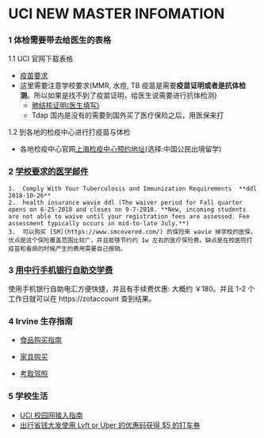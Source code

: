 # UCI NEW MASTER INFOMATION

### 1 体检需要带去给医生的表格

 1.1 UCI 官网下载表格

-  [疫苗要求](https://shc.uci.edu/sites/default/files/docs/uc-immunization-requirements-recommendations-09222017.pdf)
-  这里需要注意学校要求(MMR, 水痘, TB 疫苗是需要**疫苗证明或者是抗体检测**。所以如果是找不到了疫苗证明，给医生说需要进行抗体检测)
   -  [肺结核证明(医生填写)](https://shc.uci.edu/sites/default/files/docs/uci-tb-health-assessment-form-june-2017.pdf)
   -  Tdap 国内是没有的需要到国外买了医疗保险之后，用医保来打

1.2 到各地的检疫中心进行打疫苗与体检

- 各地检疫中心官网[上海检疫中心预约地址](https://61.152.215.248/MEC/user/mec/choose)(选择:中国公民出境留学)



### 2 [学校要求的医学邮件](./action_required_uc_mandated_tb_screening_immunization_and_health_insurance_requirements.md )

    1.  Comply With Your Tuberculosis and Immunization Requirements  **ddl 2018-10-26**
    2.  health insurance wavie ddl (The waiver period for Fall quarter opens on 6-25-2018 and closes on 9-7-2018. **New, incoming students are not able to waive until your registration fees are assessed. Fee assessment typically occurs in mid-to-late July.**)
    3.  可以购买 [SM](https://www.smcovered.com/) 的保险来 wavie 掉学校的医保，优点是这个保险覆盖范围比较广，并且能够节约约 1w 左右的医疗保险费。缺点是在校医院打疫苗和看病的时候产生的费用需要自己报销。

### 3 [用中行手机银行自助交学费](./fee/uci_pay_fee.md )

使用手机银行自助电汇方便快捷，并且有手续费优惠: 大概约 ￥180。并且 1-2 个工作日就可以在 https://zotaccount 查到结果。



### 4 Irvine 生存指南

- [食品购买指南](./buy_food_instruction.md)

- [家具购买](./buy_furnish_instruction.md)

- [考取驾照](./drive_licence.md)

### 5 学校生活

- [UCI 校园网接入指南](./uci_network_handbook.md)
- [出行省钱大发使用 Lyft or Uber 的优惠码获得 $5 的打车券](./ride.md)